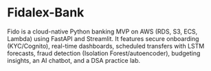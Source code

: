 # Fidalex-Bank
Fido is a cloud-native Python banking MVP on AWS (RDS, S3, ECS, Lambda) using FastAPI and Streamlit. It features secure onboarding (KYC/Cognito), real-time dashboards, scheduled transfers with LSTM forecasts, fraud detection (Isolation Forest/autoencoder), budgeting insights, an AI chatbot, and a DSA practice lab.
